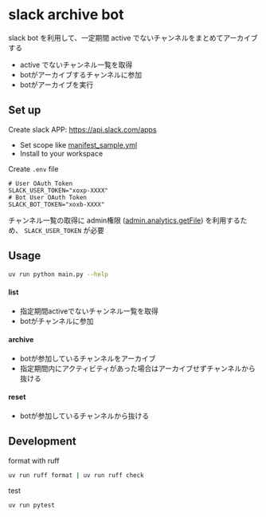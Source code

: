 # slack archive bot

slack bot を利用して、一定期間 active でないチャンネルをまとめてアーカイブする

- active でないチャンネル一覧を取得
- botがアーカイブするチャンネルに参加
- botがアーカイブを実行

## Set up

Create slack APP: https://api.slack.com/apps

- Set scope like [manifest_sample.yml](manifest_sample.yml)
- Install to your workspace


Create `.env` file

```
# User OAuth Token
SLACK_USER_TOKEN="xoxp-XXXX"
# Bot User OAuth Token
SLACK_BOT_TOKEN="xoxb-XXXX"
```

チャンネル一覧の取得に
admin権限 ([admin.analytics.getFile](https://api.slack.com/scopes/admin.analytics:read)) を利用するため、
`SLACK_USER_TOKEN` が必要

## Usage

```bash
uv run python main.py --help
```

#### list

- 指定期間activeでないチャンネル一覧を取得
- botがチャンネルに参加

#### archive 

- botが参加しているチャンネルをアーカイブ
- 指定期間内にアクティビティがあった場合はアーカイブせずチャンネルから抜ける

#### reset

- botが参加しているチャンネルから抜ける

## Development

format with ruff

```bash
uv run ruff format | uv run ruff check
```

test

```bash
uv run pytest
```